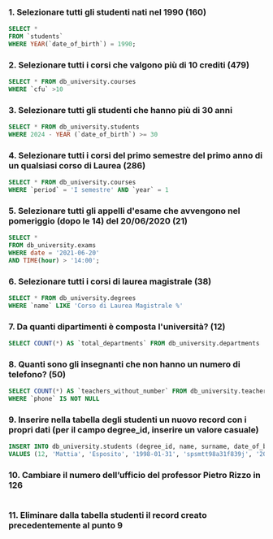 ### 1. Selezionare tutti gli studenti nati nel 1990 (160)
````SQL
SELECT *
FROM `students`
WHERE YEAR(`date_of_birth`) = 1990;
````

### 2. Selezionare tutti i corsi che valgono più di 10 crediti (479)
````SQL
SELECT * FROM db_university.courses
WHERE `cfu` >10
````

### 3. Selezionare tutti gli studenti che hanno più di 30 anni
````SQL
SELECT * FROM db_university.students
WHERE 2024 - YEAR (`date_of_birth`) >= 30
````

### 4. Selezionare tutti i corsi del primo semestre del primo anno di un qualsiasi corso di Laurea (286)
````SQL
SELECT * FROM db_university.courses
WHERE `period` = 'I semestre' AND `year` = 1
````

### 5. Selezionare tutti gli appelli d'esame che avvengono nel pomeriggio (dopo le 14) del 20/06/2020 (21)
````SQL
SELECT * 
FROM db_university.exams
WHERE date = '2021-06-20' 
AND TIME(hour) > '14:00';
````

### 6. Selezionare tutti i corsi di laurea magistrale (38)
````SQL
SELECT * FROM db_university.degrees
WHERE `name` LIKE 'Corso di Laurea Magistrale %' 
````

### 7. Da quanti dipartimenti è composta l'università? (12)
````SQL
SELECT COUNT(*) AS `total_departments` FROM db_university.departments
````

### 8. Quanti sono gli insegnanti che non hanno un numero di telefono? (50)
````SQL
SELECT COUNT(*) AS `teachers_without_number` FROM db_university.teachers
WHERE `phone` IS NOT NULL
````

### 9. Inserire nella tabella degli studenti un nuovo record con i propri dati (per il campo degree_id, inserire un valore casuale)
````SQL
INSERT INTO db_university.students (degree_id, name, surname, date_of_birth, fiscal_code, enrolment_date, registration_number, email) 
VALUES (12, 'Mattia', 'Esposito', '1998-01-31', 'spsmtt98a31f839j', '2021-09-01', 1234556, 'esposito.matty@hotmail.it');
````

### 10. Cambiare il numero dell’ufficio del professor Pietro Rizzo in 126
````SQL


````

### 11. Eliminare dalla tabella studenti il record creato precedentemente al punto 9
````SQL


````